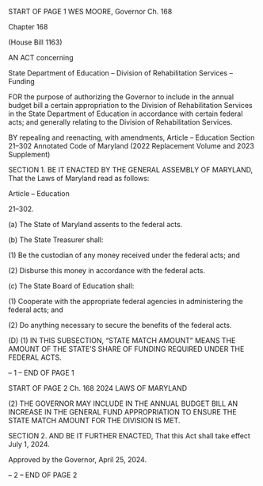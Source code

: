 START OF PAGE 1
WES MOORE, Governor Ch. 168

Chapter 168

(House Bill 1163)

AN ACT concerning

State Department of Education – Division of Rehabilitation Services – Funding

FOR the purpose of authorizing the Governor to include in the annual budget bill a certain
appropriation to the Division of Rehabilitation Services in the State Department of
Education in accordance with certain federal acts; and generally relating to the
Division of Rehabilitation Services.

BY repealing and reenacting, with amendments,
Article – Education
Section 21–302
Annotated Code of Maryland
(2022 Replacement Volume and 2023 Supplement)

SECTION 1. BE IT ENACTED BY THE GENERAL ASSEMBLY OF MARYLAND,
That the Laws of Maryland read as follows:

Article – Education

21–302.

(a) The State of Maryland assents to the federal acts.

(b) The State Treasurer shall:

(1) Be the custodian of any money received under the federal acts; and

(2) Disburse this money in accordance with the federal acts.

(c) The State Board of Education shall:

(1) Cooperate with the appropriate federal agencies in administering the
federal acts; and

(2) Do anything necessary to secure the benefits of the federal acts.

(D) (1) IN THIS SUBSECTION, “STATE MATCH AMOUNT” MEANS THE
AMOUNT OF THE STATE’S SHARE OF FUNDING REQUIRED UNDER THE FEDERAL
ACTS.

– 1 –
END OF PAGE 1

START OF PAGE 2
Ch. 168 2024 LAWS OF MARYLAND

(2) THE GOVERNOR MAY INCLUDE IN THE ANNUAL BUDGET BILL AN
INCREASE IN THE GENERAL FUND APPROPRIATION TO ENSURE THE STATE MATCH
AMOUNT FOR THE DIVISION IS MET.

SECTION 2. AND BE IT FURTHER ENACTED, That this Act shall take effect July
1, 2024.

Approved by the Governor, April 25, 2024.

– 2 –
END OF PAGE 2
